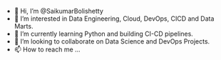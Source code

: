 - 👋 Hi, I’m @SaikumarBolishetty
- 👀 I’m interested in Data Engineering, Cloud, DevOps, CICD and Data Marts.
- 🌱 I’m currently learning Python and building CI-CD pipelines.
- 💞️ I’m looking to collaborate on Data Science and DevOps Projects.
- 📫 How to reach me ...

<!---
SaikumarBolishetty/SaikumarBolishetty is a ✨ special ✨ repository because its `README.md` (this file) appears on your GitHub profile.
You can click the Preview link to take a look at your changes.
--->
